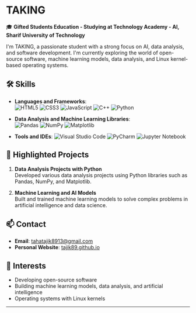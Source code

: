 # TAKING

🎓 **Gifted Students Education - Studying at Technology Academy - AI, Sharif University of Technology**

I'm TAKING, a passionate student with a strong focus on AI, data analysis, and software development. I'm currently exploring the world of open-source software, machine learning models, data analysis, and Linux kernel-based operating systems.

## 🛠️ Skills

- **Languages and Frameworks**:  
  ![HTML5](https://img.shields.io/badge/-HTML5-E34F26?style=flat-square&logo=html5&logoColor=white)
  ![CSS3](https://img.shields.io/badge/-CSS3-1572B6?style=flat-square&logo=css3)
  ![JavaScript](https://img.shields.io/badge/-JavaScript-F7DF1E?style=flat-square&logo=javascript&logoColor=black)
  ![C++](https://img.shields.io/badge/-C++-00599C?style=flat-square&logo=cplusplus&logoColor=white)
  ![Python](https://img.shields.io/badge/-Python-3776AB?style=flat-square&logo=python&logoColor=white)

- **Data Analysis and Machine Learning Libraries**:  
  ![Pandas](https://img.shields.io/badge/-Pandas-150458?style=flat-square&logo=pandas)
  ![NumPy](https://img.shields.io/badge/-NumPy-013243?style=flat-square&logo=numpy)
  ![Matplotlib](https://img.shields.io/badge/-Matplotlib-11557C?style=flat-square&logo=matplotlib)

- **Tools and IDEs**:
  ![Visual Studio Code](https://img.shields.io/badge/-PyCharm-000000?style=flat-square&logo=visual-studio-code)
  ![PyCharm](https://img.shields.io/badge/-PyCharm-000000?style=flat-square&logo=pycharm)
  ![Jupyter Notebook](https://img.shields.io/badge/-Jupyter-F37626?style=flat-square&logo=jupyter)

## 🚀 Highlighted Projects

1. **Data Analysis Projects with Python**  
   Developed various data analysis projects using Python libraries such as Pandas, NumPy, and Matplotlib.

2. **Machine Learning and AI Models**  
   Built and trained machine learning models to solve complex problems in artificial intelligence and data science.

## 📫 Contact

- **Email**: [tahatajik8913@gmail.com](mailto:tahatajik8913@gmail.com)
- **Personal Website**: [tajik89.github.io](https://tajik89.github.io)

## 🌱 Interests

- Developing open-source software
- Building machine learning models, data analysis, and artificial intelligence
- Operating systems with Linux kernels

---
